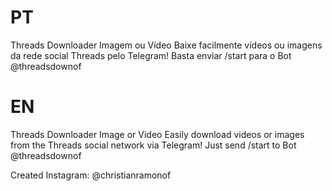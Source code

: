 # PT

Threads Downloader Imagem ou Vídeo
Baixe facilmente vídeos ou imagens da rede social Threads pelo Telegram!
Basta enviar /start para o Bot @threadsdownof

# EN

Threads Downloader Image or Video
Easily download videos or images from the Threads social network via Telegram!
Just send /start to Bot @threadsdownof

Created Instagram: @christianramonof
